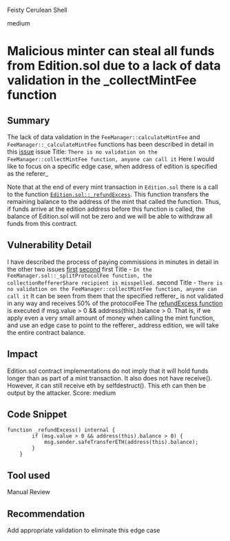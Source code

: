 Feisty Cerulean Shell

medium

# Malicious minter can steal all funds from Edition.sol due to a lack of data validation in the _collectMintFee function

## Summary
The lack of data validation in the `FeeManager::calculateMintFee` and `FeeManager::_calculateMintFee` functions has been described in detail in this [issue](https://github.com/sherlock-audit/2024-04-titles-BengalCatBalu/issues/4) issue Title: `There is no validation on the FeeManager::collectMintFee function, anyone can call it`
Here I would like to focus on a specific edge case, when address of edition is specified as the referer_

Note that at the end of every mint transaction in `Edition.sol` there is a call to the function [`Edition.sol::_refundExcess`](https://github.com/sherlock-audit/2024-04-titles/blob/main/wallflower-contract-v2/src/editions/Edition.sol#L241-L241).  This function transfers the remaining balance to the address of the mint that called the function. Thus, if funds arrive at the edition address before this function is called, the balance of Edition.sol will not be zero and we will be able to withdraw all funds from this contract.

## Vulnerability Detail
I have described the process of paying commissions in minutes in detail in the other two issues
[first](https://github.com/sherlock-audit/2024-04-titles-BengalCatBalu/issues/3) [second](https://github.com/sherlock-audit/2024-04-titles-BengalCatBalu/issues/4) first Title -  `In the FeeManager.sol::_splitProtocolFee function, the collectionReffererShare recipient is misspelled.`  second Title - `There is no validation on the FeeManager::collectMintFee function, anyone can call it`
It can be seen from them that the specified refferer_ is not validated in any way and receives 50% of the protocolFee
The [refundExcess function](https://github.com/sherlock-audit/2024-04-titles/blob/main/wallflower-contract-v2/src/editions/Edition.sol#L512-L512) is executed if msg.value > 0 && address(this).balance > 0. That is, if we apply even a very small amount of money when calling the mint function, and use an edge case to point to the refferer_ address edition, we will take the entire contract balance.

## Impact
Edition.sol contract implementations do not imply that it will hold funds longer than as part of a mint transaction. It also does not have receive(). However, it can still receive eth by selfdestruct(). This eth can then be output by the attacker.
Score: medium
## Code Snippet

```solidity
function _refundExcess() internal {
        if (msg.value > 0 && address(this).balance > 0) {
            msg.sender.safeTransferETH(address(this).balance);
        }
    }
```
## Tool used

Manual Review

## Recommendation
Add appropriate validation to eliminate this edge case